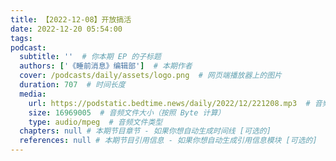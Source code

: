 ```yaml
---
title: 【2022-12-08】开放搞活
date: 2022-12-20 05:54:00
tags:
podcast:
  subtitle: ''  # 你本期 EP 的子标题
  authors: ['《睡前消息》编辑部']  # 本期作者
  cover: /podcasts/daily/assets/logo.png  # 网页端播放器上的图片
  duration: 707  # 时间长度
  media:
    url: https://podstatic.bedtime.news/daily/2022/12/221208.mp3  # 音频文件
    size: 16969005  # 音频文件大小（按照 Byte 计算）
    type: audio/mpeg  # 音频文件类型
  chapters: null # 本期节目章节 - 如果你想自动生成时间线 [可选的]
  references: null # 本期节目引用信息 - 如果你想自动生成引用信息模块 [可选的]
---
```

